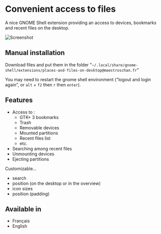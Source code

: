 # Convenient access to files

A nice GNOME Shell extension providing an access to devices, bookmarks and recent files on the desktop.

![Screenshot](https://i.imgur.com/FGRkMPv.png)

## Manual installation

Download files and put them in the folder "`~/.local/share/gnome-shell/extensions/places-and-files-on-desktop@maestroschan.fr`"

You may need to restart the gnome shell environment ("logout and login again", or `alt` + `f2` then `r` then `enter`).

## Features

- Access to :
  - GTK+ 3 bookmarks
  - Trash
  - Removable devices
  - Mounted partitions
  - Recent files list
  - etc.
- Searching among recent files
- Unmounting devices
- Ejecting partitions

Customizable...
- search
- position (on the desktop or in the overview)
- icon sizes
- position (padding)

## Available in

- Français
- English
